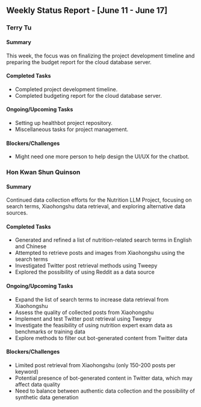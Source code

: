 ## Weekly Status Report - [June 11 - June 17]

### Terry Tu

#### Summary
This week, the focus was on finalizing the project development timeline and preparing the budget report for the cloud database server. 

#### Completed Tasks
- Completed project development timeline.
- Completed budgeting report for the cloud database server.

#### Ongoing/Upcoming Tasks
- Setting up healthbot project repository.
- Miscellaneous tasks for project management.

#### Blockers/Challenges
- Might need one more person to help design the UI/UX for the chatbot.


### Hon Kwan Shun Quinson

#### Summary
Continued data collection efforts for the Nutrition LLM Project, focusing on search terms, Xiaohongshu data retrieval, and exploring alternative data sources.

#### Completed Tasks
- Generated and refined a list of nutrition-related search terms in English and Chinese
- Attempted to retrieve posts and images from Xiaohongshu using the search terms
- Investigated Twitter post retrieval methods using Tweepy
- Explored the possibility of using Reddit as a data source

#### Ongoing/Upcoming Tasks
- Expand the list of search terms to increase data retrieval from Xiaohongshu
- Assess the quality of collected posts from Xiaohongshu
- Implement and test Twitter post retrieval using Tweepy
- Investigate the feasibility of using nutrition expert exam data as benchmarks or training data
- Explore methods to filter out bot-generated content from Twitter data

#### Blockers/Challenges
- Limited post retrieval from Xiaohongshu (only 150-200 posts per keyword)
- Potential presence of bot-generated content in Twitter data, which may affect data quality
- Need to balance between authentic data collection and the possibility of synthetic data generation
